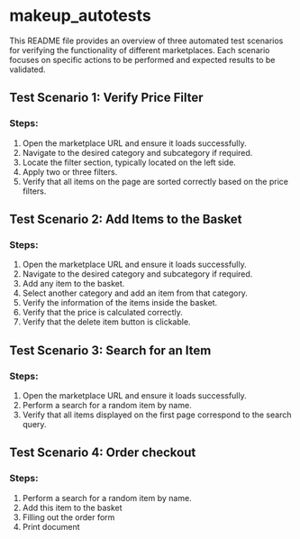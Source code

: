 # makeup_autotests
This README file provides an overview of three automated test scenarios for verifying the functionality of different marketplaces. Each scenario focuses on specific actions to be performed and expected results to be validated. 

## Test Scenario 1: Verify Price Filter

### Steps:
1. Open the marketplace URL and ensure it loads successfully.
2. Navigate to the desired category and subcategory if required.
3. Locate the filter section, typically located on the left side.
4. Apply two or three filters.
5. Verify that all items on the page are sorted correctly based on the price filters.

## Test Scenario 2: Add Items to the Basket

### Steps:
1. Open the marketplace URL and ensure it loads successfully.
2. Navigate to the desired category and subcategory if required.
3. Add any item to the basket.
4. Select another category and add an item from that category.
5. Verify the information of the items inside the basket.
6. Verify that the price is calculated correctly.
7. Verify that the delete item button is clickable.

## Test Scenario 3: Search for an Item

### Steps:
1. Open the marketplace URL and ensure it loads successfully.
2. Perform a search for a random item by name.
3. Verify that all items displayed on the first page correspond to the search query.

## Test Scenario 4: Order checkout

### Steps:
1. Perform a search for a random item by name.
2. Add this item to the basket
3. Filling out the order form
4. Print document

